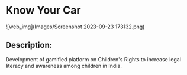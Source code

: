 # Know Your Car

![web_img](Images/Screenshot 2023-09-23 173132.png)

## Description:

Development of gamified platform on Children's  Rights to increase legal literacy and awareness among children in India.
